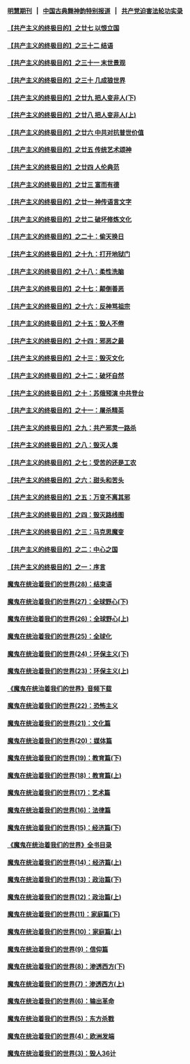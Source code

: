 #### [明慧期刊](https://github.com/gfw-breaker/mh-qikan) &nbsp;&nbsp;|&nbsp;&nbsp; [中国古典舞神韵特别报道](https://github.com/gfw-breaker/mh-news/blob/master/shenyun.md?t=07090437) &nbsp;&nbsp;|&nbsp;&nbsp; [共产党迫害法轮功实录](https://github.com/gfw-breaker/mh-news/blob/master/README.md?t=07090437)  

#### [【共产主义的终极目的】之廿七 以恨立国](../pages/nsc422/n11336944.md?t=07090437) 

#### [【共产主义的终极目的】之三十二 结语](../pages/nsc422/n11360535.md?t=07090437) 

#### [【共产主义的终极目的】之三十一 末世景观](../pages/nsc422/n11351129.md?t=07090437) 

#### [【共产主义的终极目的】之三十 几成狼世界](../pages/nsc422/n11348280.md?t=07090437) 

#### [【共产主义的终极目的】之廿九 把人变非人(下)](../pages/nsc422/n11344140.md?t=07090437) 

#### [【共产主义的终极目的】之廿八 把人变非人(上)](../pages/nsc422/n11340492.md?t=07090437) 

#### [【共产主义的终极目的】之廿六 中共对抗普世价值](../pages/nsc422/n11324785.md?t=07090437) 

#### [【共产主义的终极目的】之廿五 传统艺术颂神](../pages/nsc422/n11296396.md?t=07090437) 

#### [【共产主义的终极目的】之廿四 人伦典范](../pages/nsc422/n11296397.md?t=07090437) 

#### [【共产主义的终极目的】之廿三 富而有德](../pages/nsc422/n11283598.md?t=07090437) 

#### [【共产主义的终极目的】之廿一 神传语言文字](../pages/nsc422/n11263265.md?t=07090437) 

#### [【共产主义的终极目的】之廿二 破坏修炼文化](../pages/nsc422/n11245728.md?t=07090437) 

#### [【共产主义的终极目的】之二十：偷天换日](../pages/nsc422/n11238846.md?t=07090437) 

#### [【共产主义的终极目的】之十九：打开地狱门](../pages/nsc422/n11206376.md?t=07090437) 

#### [【共产主义的终极目的】之十八：柔性洗脑](../pages/nsc422/n11199994.md?t=07090437) 

#### [【共产主义的终极目的】之十七：颠倒善恶](../pages/nsc422/n11179782.md?t=07090437) 

#### [【共产主义的终极目的】之十六：反神骂祖宗](../pages/nsc422/n11166798.md?t=07090437) 

#### [【共产主义的终极目的】之十五：毁人不倦](../pages/nsc422/n11166792.md?t=07090437) 

#### [【共产主义的终极目的】之十四：邪恶之最](../pages/nsc422/n11150249.md?t=07090437) 

#### [【共产主义的终极目的】之十三：毁灭文化](../pages/nsc422/n11135227.md?t=07090437) 

#### [【共产主义的终极目的】之十二：破坏自然](../pages/nsc422/n11135214.md?t=07090437) 

#### [【共产主义的终极目的】之十：苏俄预演 中共登台](../pages/nsc422/n11118424.md?t=07090437) 

#### [【共产主义的终极目的】之十一：屠杀精英](../pages/nsc422/n11118442.md?t=07090437) 

#### [【共产主义的终极目的】之九：共产邪灵一路杀](../pages/nsc422/n11114139.md?t=07090437) 

#### [【共产主义的终极目的】之八：毁灭人类](../pages/nsc422/n11108503.md?t=07090437) 

#### [【共产主义的终极目的】之七：受苦的还是工农](../pages/nsc422/n11101809.md?t=07090437) 

#### [【共产主义的终极目的】之六：甜头和苦头](../pages/nsc422/n11096971.md?t=07090437) 

#### [【共产主义的终极目的】之五：万变不离其邪](../pages/nsc422/n11091285.md?t=07090437) 

#### [【共产主义的终极目的】之四：毁灭路线图](../pages/nsc422/n11086284.md?t=07090437) 

#### [【共产主义的终极目的】之三：马克思魔变](../pages/nsc422/n11061941.md?t=07090437) 

#### [【共产主义的终极目的】之二：中心之国](../pages/nsc422/n11047728.md?t=07090437) 

#### [【共产主义的终极目的】之一：序言](../pages/nsc422/n11086077.md?t=07090437) 

#### [魔鬼在统治着我们的世界(28)：结束语](../pages/nsc422/n10936246.md?t=07090437) 

#### [魔鬼在统治着我们的世界(27)：全球野心(下)](../pages/nsc422/n10928319.md?t=07090437) 

#### [魔鬼在统治着我们的世界(26)：全球野心(上)](../pages/nsc422/n10900318.md?t=07090437) 

#### [魔鬼在统治着我们的世界(25)：全球化](../pages/nsc422/n10788205.md?t=07090437) 

#### [魔鬼在统治着我们的世界(24)：环保主义(下)](../pages/nsc422/n10695307.md?t=07090437) 

#### [魔鬼在统治着我们的世界(23)：环保主义(上)](../pages/nsc422/n10688613.md?t=07090437) 

#### [《魔鬼在统治着我们的世界》音频下载](../pages/nsc422/n10635553.md?t=07090437) 

#### [魔鬼在统治着我们的世界(22)：恐怖主义](../pages/nsc422/n10614727.md?t=07090437) 

#### [魔鬼在统治着我们的世界(21)：文化篇](../pages/nsc422/n10597706.md?t=07090437) 

#### [魔鬼在统治着我们的世界(20)：媒体篇](../pages/nsc422/n10586579.md?t=07090437) 

#### [魔鬼在统治着我们的世界(19)：教育篇(下)](../pages/nsc422/n10564808.md?t=07090437) 

#### [魔鬼在统治着我们的世界(18)：教育篇(上)](../pages/nsc422/n10526970.md?t=07090437) 

#### [魔鬼在统治着我们的世界(17)：艺术篇](../pages/nsc422/n10499093.md?t=07090437) 

#### [魔鬼在统治着我们的世界(16)：法律篇](../pages/nsc422/n10485969.md?t=07090437) 

#### [魔鬼在统治着我们的世界(15)：经济篇(下)](../pages/nsc422/n10469975.md?t=07090437) 

#### [《魔鬼在统治着我们的世界》全书目录](../pages/nsc422/n10464261.md?t=07090437) 

#### [魔鬼在统治着我们的世界(14)：经济篇(上)](../pages/nsc422/n10457370.md?t=07090437) 

#### [魔鬼在统治着我们的世界(13)：政治篇(下)](../pages/nsc422/n10448270.md?t=07090437) 

#### [魔鬼在统治着我们的世界(12)：政治篇(上)](../pages/nsc422/n10444576.md?t=07090437) 

#### [魔鬼在统治着我们的世界(11)：家庭篇(下)](../pages/nsc422/n10440961.md?t=07090437) 

#### [魔鬼在统治着我们的世界(10)：家庭篇(上)](../pages/nsc422/n10435448.md?t=07090437) 

#### [魔鬼在统治着我们的世界(9)：信仰篇](../pages/nsc422/n10432159.md?t=07090437) 

#### [魔鬼在统治着我们的世界(8)：渗透西方(下)](../pages/nsc422/n10429603.md?t=07090437) 

#### [魔鬼在统治着我们的世界(7)：渗透西方(上)](../pages/nsc422/n10426013.md?t=07090437) 

#### [魔鬼在统治着我们的世界(6)：输出革命](../pages/nsc422/n10421536.md?t=07090437) 

#### [魔鬼在统治着我们的世界(5)：东方杀戮](../pages/nsc422/n10417707.md?t=07090437) 

#### [魔鬼在统治着我们的世界(4)：欧洲发端](../pages/nsc422/n10414890.md?t=07090437) 

#### [魔鬼在统治着我们的世界(3)：毁人36计](../pages/nsc422/n10411583.md?t=07090437) 

